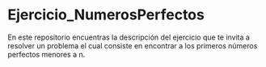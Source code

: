 # Ejercicio_NumerosPerfectos
En este repositorio encuentras la descripción del ejercicio que te invita a resolver un problema el cual consiste en encontrar a los primeros números perfectos menores a n.
